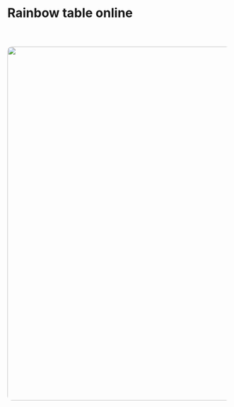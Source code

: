 # Rainbow table online

<div>
  <Image style="border-radius: 10px;margin:0 auto;width:800px;margin-top:40px" src="rainbow-tables.png" />
</div>